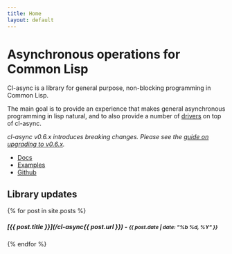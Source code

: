 ```yaml
---
title: Home
layout: default
---
```


Asynchronous operations for Common Lisp
=======================================
Cl-async is a library for general purpose, non-blocking programming in Common
Lisp.

The main goal is to provide an experience that makes general asynchronous 
programming in lisp natural, and to also provide a number of
[drivers](/cl-async/drivers) on top of cl-async.


*cl-async v0.6.x introduces breaking changes. Please see the
[guide on upgrading to v0.6.x](/cl-async/upgrade-v0.6).*

<div class="callout">
	<ul class="clear">
		<li><a href="/cl-async/documentation">Docs</a></li>
		<li><a href="/cl-async/examples">Examples</a></li>
		<li><a href="https://github.com/orthecreedence/cl-async">Github</a></li>
	</ul>
</div>

## Library updates
{% for post in site.posts %}
##### [{{ post.title }}](/cl-async{{ post.url }}) - <small>{{ post.date | date: "%b %d, %Y" }}</small>
{% endfor %}
